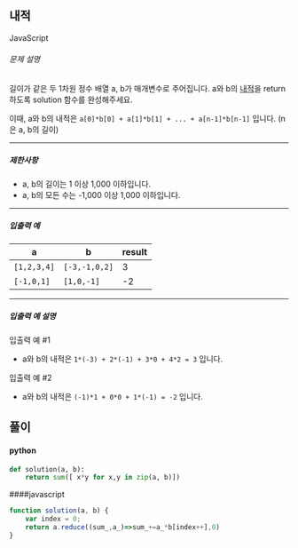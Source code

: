 ## 내적

JavaScript

###### 문제 설명

길이가 같은 두 1차원 정수 배열 a, b가 매개변수로 주어집니다. a와 b의 [내적](https://en.wikipedia.org/wiki/Dot_product)을 return 하도록 solution 함수를 완성해주세요.

이때, a와 b의 내적은 `a[0]*b[0] + a[1]*b[1] + ... + a[n-1]*b[n-1]` 입니다. (n은 a, b의 길이)

* * * * *

##### 제한사항

-   a, b의 길이는 1 이상 1,000 이하입니다.
-   a, b의 모든 수는 -1,000 이상 1,000 이하입니다.

* * * * *

##### 입출력 예

| a | b | result |
| --- | --- | --- |
| `[1,2,3,4]` | `[-3,-1,0,2]` | 3 |
| `[-1,0,1]` | `[1,0,-1]` | -2 |

* * * * *

##### 입출력 예 설명

입출력 예 #1

-   a와 b의 내적은 `1*(-3) + 2*(-1) + 3*0 + 4*2 = 3` 입니다.

입출력 예 #2

-   a와 b의 내적은 `(-1)*1 + 0*0 + 1*(-1) = -2` 입니다.


## 풀이

#### python
```python
def solution(a, b):
    return sum([ x*y for x,y in zip(a, b)])
```
####javascript
```javascript
function solution(a, b) {
    var index = 0;
    return a.reduce((sum_,a_)=>sum_+=a_*b[index++],0)
}
```